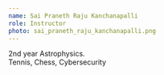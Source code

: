 ```yaml
---
name: Sai Praneth Raju Kanchanapalli
role: Instructor
photo: sai_praneth_raju_kanchanapalli.png
---
```


2nd year Astrophysics.\
Tennis, Chess, Cybersecurity